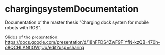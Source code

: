 # chargingsystemDocumentation
Documentation of the master thesis "Charging dock system for mobile robots with ROS".

Slides of the presentation: https://docs.google.com/presentation/d/18hFFDS4ZwF9F1YfN-kzQB-470h-o8QCHLANfIOWtjUo/edit?usp=sharing
